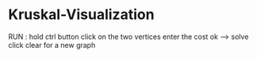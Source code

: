 # Kruskal-Visualization
RUN :
hold ctrl button 
click on the two vertices
enter the cost
ok --> solve
click clear for a new graph
